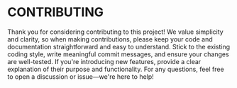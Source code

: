 # CONTRIBUTING

Thank you for considering contributing to this project! We value simplicity and clarity, so when making contributions, please keep your code and documentation straightforward and easy to understand. Stick to the existing coding style, write meaningful commit messages, and ensure your changes are well-tested. If you're introducing new features, provide a clear explanation of their purpose and functionality. For any questions, feel free to open a discussion or issue—we're here to help!